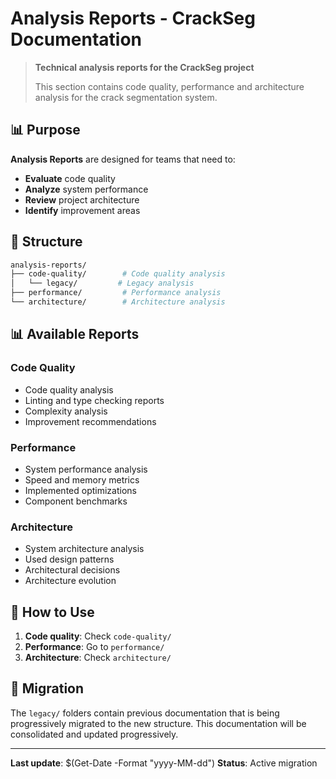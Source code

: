 # Analysis Reports - CrackSeg Documentation

> **Technical analysis reports for the CrackSeg project**
>
> This section contains code quality, performance and architecture analysis for the crack
> segmentation system.

## 📊 Purpose

**Analysis Reports** are designed for teams that need to:

- **Evaluate** code quality
- **Analyze** system performance
- **Review** project architecture
- **Identify** improvement areas

## 📁 Structure

```bash
analysis-reports/
├── code-quality/        # Code quality analysis
│   └── legacy/         # Legacy analysis
├── performance/         # Performance analysis
└── architecture/        # Architecture analysis
```

## 📊 Available Reports

### **Code Quality**

- Code quality analysis
- Linting and type checking reports
- Complexity analysis
- Improvement recommendations

### **Performance**

- System performance analysis
- Speed and memory metrics
- Implemented optimizations
- Component benchmarks

### **Architecture**

- System architecture analysis
- Used design patterns
- Architectural decisions
- Architecture evolution

## 📖 How to Use

1. **Code quality**: Check `code-quality/`
2. **Performance**: Go to `performance/`
3. **Architecture**: Check `architecture/`

## 🔄 Migration

The `legacy/` folders contain previous documentation that is being progressively migrated to the
new structure. This documentation will be consolidated and updated progressively.

---

**Last update**: $(Get-Date -Format "yyyy-MM-dd")
**Status**: Active migration
